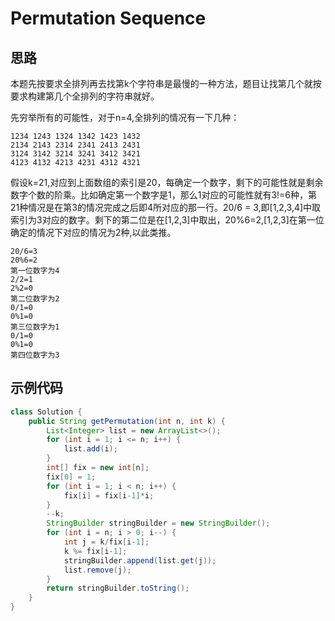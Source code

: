 # Permutation Sequence
## 思路
本题先按要求全排列再去找第k个字符串是最慢的一种方法，题目让找第几个就按要求构建第几个全排列的字符串就好。

先穷举所有的可能性，对于n=4,全排列的情况有一下几种：
```
1234 1243 1324 1342 1423 1432
2134 2143 2314 2341 2413 2431
3124 3142 3214 3241 3412 3421
4123 4132 4213 4231 4312 4321
```
假设k=21,对应到上面数组的索引是20，每确定一个数字，剩下的可能性就是剩余数字个数的阶乘。比如确定第一个数字是1，那么1对应的可能性就有3!=6种，第21种情况是在第3的情况完成之后即4所对应的那一行。20/6 = 3,即[1,2,3,4]中取索引为3对应的数字。剩下的第二位是在[1,2,3]中取出，20%6=2,[1,2,3]在第一位确定的情况下对应的情况为2种,以此类推。
```
20/6=3
20%6=2
第一位数字为4
2/2=1
2%2=0
第二位数字为2
0/1=0
0%1=0
第三位数字为1
0/1=0
0%1=0
第四位数字为3
```
## 示例代码
``` java
class Solution {
    public String getPermutation(int n, int k) {
        List<Integer> list = new ArrayList<>();
        for (int i = 1; i <= n; i++) {
            list.add(i);
        }
        int[] fix = new int[n];
        fix[0] = 1;
        for (int i = 1; i < n; i++) {
            fix[i] = fix[i-1]*i;
        }
        --k;
        StringBuilder stringBuilder = new StringBuilder();
        for (int i = n; i > 0; i--) {
            int j = k/fix[i-1];
            k %= fix[i-1];
            stringBuilder.append(list.get(j));
            list.remove(j);
        }
        return stringBuilder.toString();
    }
}
```
